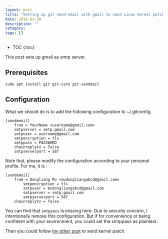 ```yaml
---
layout: post
title: "Setting up git send-email with gmail to send Linux kernel patch"
date: 2018-03-20
description: ""
category: 
tags: []
---
```

* TOC
{:toc}

This post sets up gmail as smtp server.

## Prerequisites

```
sudo apt install git git-core git-sendmail
```

## Configuration

What we should do is to add the following configuration to ~/.gitconfig.

```
[sendemail]
	from = YourName <username@gmail.com>
	smtpserver = smtp.gmail.com
	smtpuser = username@gmail.com
	smtpencryption = tls
	smtppass = PASSWORD
	chainreplyto = false
	smtpserverport = 587
```

Note that, please modify the configuration according to your personal profile. For me, it is :

```
[sendemail]
	from = Dongliang Mu <mudongliangabcd@gmail.com>
        smtpencryption = tls
        smtpuser = mudongliangabcd@gmail.com
        smtpserver = smtp.gmail.com
        smtpserverport = 587
	chainreplyto = false
```

You can find that `smtppass` is missing here. Due to security concern, I intentionally remove this configuration. But if for convenience or being confident with your environment, you could set the smtppass as plaintext.

Then you could follow [my other post]({{site.url}}/2018/03/20/one-simple-patch-to-linux-kernel.html) to send kernel patch.
